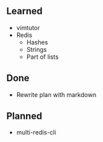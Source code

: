 ## Learned 

* vimtutor
* Redis
  * Hashes
  * Strings
  * Part of lists

## Done 

* Rewrite plan with markdown

## Planned 

* multi-redis-cli
